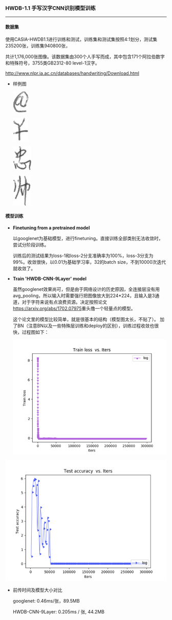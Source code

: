 ### HWDB-1.1 手写汉字CNN识别模型训练

---

#### 数据集

使用CASIA-HWDB1.1进行训练和测试，训练集和测试集按照4:1划分，测试集235200张，训练集940800张，

共计1,176,000张图像。该数据集由300个人手写而成，其中包含171个阿拉伯数字和特殊符号，3755类GB2312-80 level-1汉字。

http://www.nlpr.ia.ac.cn/databases/handwriting/Download.html

- 样例图

  ![5](sample-pics/5.jpg)

  ![18](sample-pics/18.jpg)

  ![25](sample-pics/25.jpg)

  ![42](sample-pics/42.jpg)

  

#### 模型训练

- **Finetuning from a pretrained model**

  以googlenet为基础模型，进行finetuning。直接训练全部类别无法收敛时，尝试分阶段训练。

  训练后的测试结果为loss-1和loss-2分支准确率为100%，loss-3分支为99%。收敛很快，以0.01为基础学习率，32的batch size，不到10000次迭代就收敛了。

  

- **Train 'HWDB-CNN-9Layer' model**

  虽然googlenet效果尚可，但是由于网络设计的历史原因，全连接层没有用avg_pooling，所以输入时需要强行把图像放大到224*224，且输入是3通道，对于字符来说有点浪费资源。决定按照论文<https://arxiv.org/abs/1702.07975>重头撸一个轻量点的模型。

  这个论文里的模型比较简单，就是很基本的结构（模型图太长，不贴了）。
  加了BN（注意BN以及一些特殊层训练和deploy的区别），训练过程收敛也很快，过程图如下：

  ![loss](sample-pics/loss.png)

  

![acc](sample-pics/acc.png)

- 前传时间及模型大小对比

  googlenet:  0.46ms/张，89.5MB

  HWDB-CNN-9Layer:  0.205ms / 张,  44.2MB

  

